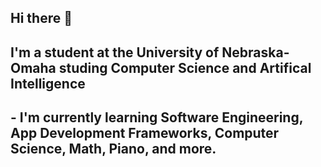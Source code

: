 ## Hi there 👋

## I'm a student at the University of Nebraska-Omaha studing Computer Science and Artifical Intelligence

## - I'm currently learning Software Engineering, App Development Frameworks, Computer Science, Math, Piano, and more.



<!--
**charleshenningsen0/charleshenningsen0** is a ✨ _special_ ✨ repository because its `README.md` (this file) appears on your GitHub profile.

Here are some ideas to get you started:

- 🔭 I’m currently working on ...
- 🌱 I’m currently learning ...
- 👯 I’m looking to collaborate on ...
- 🤔 I’m looking for help with ...
- 💬 Ask me about ...
- 📫 How to reach me: ...
- 😄 Pronouns: ...
- ⚡ Fun fact: ...
-->
